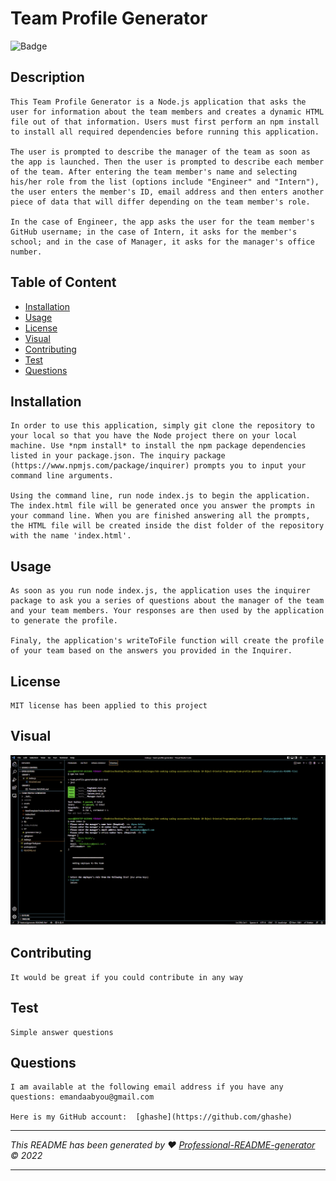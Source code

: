 # Team Profile Generator

![Badge](https://img.shields.io/badge/License-MIT-blue.svg)

## Description

    This Team Profile Generator is a Node.js application that asks the user for information about the team members and creates a dynamic HTML file out of that information. Users must first perform an npm install to install all required dependencies before running this application.

    The user is prompted to describe the manager of the team as soon as the app is launched. Then the user is prompted to describe each member of the team. After entering the team member's name and selecting his/her role from the list (options include "Engineer" and "Intern"), the user enters the member's ID, email address and then enters another piece of data that will differ depending on the team member's role.

    In the case of Engineer, the app asks the user for the team member's GitHub username; in the case of Intern, it asks for the member's school; and in the case of Manager, it asks for the manager's office number.

## Table of Content

- [Installation](#installation)
- [Usage](#usage)
- [License](#license)
- [Visual](#visual)
- [Contributing](#contributing)
- [Test](#test)
- [Questions](#questions)

## Installation

    In order to use this application, simply git clone the repository to your local so that you have the Node project there on your local machine. Use *npm install* to install the npm package dependencies listed in your package.json. The inquiry package  (https://www.npmjs.com/package/inquirer) prompts you to input your command line arguments.

    Using the command line, run node index.js to begin the application. The index.html file will be generated once you answer the prompts in your command line. When you are finished answering all the prompts, the HTML file will be created inside the dist folder of the repository with the name 'index.html'.

## Usage

    As soon as you run node index.js, the application uses the inquirer package to ask you a series of questions about the manager of the team and your team members. Your responses are then used by the application to generate the profile.

    Finaly, the application's writeToFile function will create the profile of your team based on the answers you provided in the Inquirer.

## License

    MIT license has been applied to this project

## Visual

![alt text](./assets/images/Screenshot.png)

## Contributing

    It would be great if you could contribute in any way

## Test

    Simple answer questions

## Questions

    I am available at the following email address if you have any questions: emandaabyou@gmail.com

    Here is my GitHub account:  [ghashe](https://github.com/ghashe)

---

_This README has been generated by ❤ [Professional-README-generator](https://github.com/ghashe/professional-README-generator) © 2022_

---
